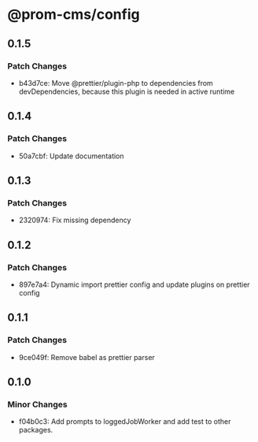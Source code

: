 # @prom-cms/config

## 0.1.5

### Patch Changes

- b43d7ce: Move @prettier/plugin-php to dependencies from devDependencies, because this plugin is needed in active runtime

## 0.1.4

### Patch Changes

- 50a7cbf: Update documentation

## 0.1.3

### Patch Changes

- 2320974: Fix missing dependency

## 0.1.2

### Patch Changes

- 897e7a4: Dynamic import prettier config and update plugins on prettier config

## 0.1.1

### Patch Changes

- 9ce049f: Remove babel as prettier parser

## 0.1.0

### Minor Changes

- f04b0c3: Add prompts to loggedJobWorker and add test to other packages.
